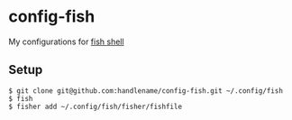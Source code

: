 # config-fish

My configurations for [fish shell](http://fishshell.com/)

## Setup

```
$ git clone git@github.com:handlename/config-fish.git ~/.config/fish
$ fish
$ fisher add ~/.config/fish/fisher/fishfile
```
